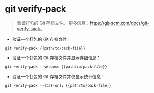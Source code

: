 # git verify-pack

> 验证打包的 Git 存档文件。
> 更多信息：<https://git-scm.com/docs/git-verify-pack>。

- 验证一个打包的 Git 存档文件：

`git verify-pack {{path/to/pack-file}}`

- 验证一个打包的 Git 存档文件并显示详细信息：

`git verify-pack --verbose {{path/to/pack-file}}`

- 验证一个打包的 Git 存档文件并仅显示统计信息：

`git verify-pack --stat-only {{path/to/pack-file}}`